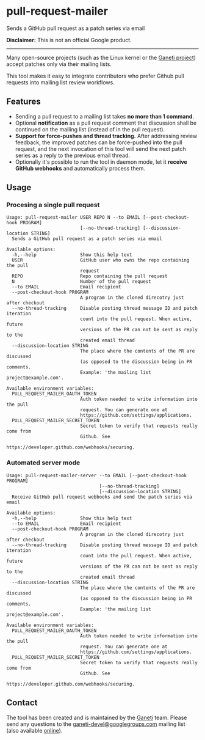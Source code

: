 # pull-request-mailer

Sends a GitHub pull request as a patch series via email

**Disclaimer:** This is not an official Google product.

---

Many open-source projects (such as the Linux kernel or the [Ganeti project](http://www.ganeti.org/)) accept patches only via their mailing lists.

This tool makes it easy to integrate contributors who prefer Github pull requests into mailing list review workflows.

## Features

* Sending a pull request to a mailing list takes **no more than 1 command**.
* Optional **notification** as a pull request comment that discussion shall be continued on the mailing list (instead of in the pull request).
* **Support for force-pushes and thread tracking.** After addressing review feedback, the improved patches can be force-pushed into the pull request, and the next invocation of this tool will send the next patch series as a reply to the previous email thread.
* Optionally it's possible to run the tool in daemon mode, let it **receive GitHub
  webhooks** and automatically process them.

## Usage

### Procesing a single pull request

```
Usage: pull-request-mailer USER REPO N --to EMAIL [--post-checkout-hook PROGRAM]
                           [--no-thread-tracking] [--discussion-location STRING]
  Sends a GitHub pull request as a patch series via email

Available options:
  -h,--help                Show this help text
  USER                     GitHub user who owns the repo containing the pull
                           request
  REPO                     Repo containing the pull request
  N                        Number of the pull request
  --to EMAIL               Email recipient
  --post-checkout-hook PROGRAM
                           A program in the cloned direcotry just after checkout
  --no-thread-tracking     Disable posting thread message ID and patch iteration
                           count into the pull request. When active, future
                           versions of the PR can not be sent as reply to the
                           created email thread
  --discussion-location STRING
                           The place where the contents of the PR are discussed
                           (as opposed to the discussion being in PR comments.
                           Example: 'the mailing list project@example.com'.

Available environment variables:
  PULL_REQUEST_MAILER_OAUTH_TOKEN
                           Auth token needed to write information into the pull
                           request. You can generate one at
                           https://github.com/settings/applications.
  PULL_REQUEST_MAILER_SECRET_TOKEN
                           Secret token to verify that requests really come from
                           Github. See
                           https://developer.github.com/webhooks/securing.
```

### Automated server mode

```
Usage: pull-request-mailer-server --to EMAIL [--post-checkout-hook PROGRAM]
                                  [--no-thread-tracking]
                                  [--discussion-location STRING]
  Receive GitHub pull request webbooks and send the patch series via email

Available options:
  -h,--help                Show this help text
  --to EMAIL               Email recipient
  --post-checkout-hook PROGRAM
                           A program in the cloned direcotry just after checkout
  --no-thread-tracking     Disable posting thread message ID and patch iteration
                           count into the pull request. When active, future
                           versions of the PR can not be sent as reply to the
                           created email thread
  --discussion-location STRING
                           The place where the contents of the PR are discussed
                           (as opposed to the discussion being in PR comments.
                           Example: 'the mailing list project@example.com'.

Available environment variables:
  PULL_REQUEST_MAILER_OAUTH_TOKEN
                           Auth token needed to write information into the pull
                           request. You can generate one at
                           https://github.com/settings/applications.
  PULL_REQUEST_MAILER_SECRET_TOKEN
                           Secret token to verify that requests really come from
                           Github. See
                           https://developer.github.com/webhooks/securing.
```

## Contact

The tool has been created and is maintained by the
[Ganeti](http://www.ganeti.org/) team. Please send any questions to
the ganeti-devel@googlegroups.com mailing list (also available
[online](https://groups.google.com/forum/#!forum/ganeti-devel)).
